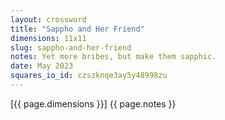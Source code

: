 ```yaml
---
layout: crossword
title: "Sappho and Her Friend"
dimensions: 11x11
slug: sappho-and-her-friend
notes: Yet more bribes, but make them sapphic.
date: May 2023
squares_io_id: czszknqe3ay5y48998zu
---
```

[{{ page.dimensions }}] {{ page.notes }}